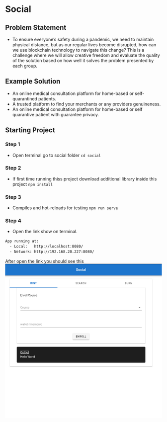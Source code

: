 # Social

## Problem Statement

- To ensure everyone’s safety during a pandemic, we need to maintain physical distance, but as our regular lives become disrupted, how can we use blockchain technology to navigate this change? This is a challenge where we will allow creative freedom and evaluate the quality of the solution based on how well it solves the problem presented by each group.

## Example Solution

- An online medical consultation platform for home-based or self-quarantined patients.  
- A trusted platform to find your merchants or any providers genuineness.
- An online medical consultation platform for home-based or self quarantive patient with guarantee privacy.

## Starting Project

### Step 1
- Open terminal go to social folder `cd social`

### Step 2
- If first time running thiss project download additional library inside this project `npm install`

### Step 3
- Compiles and hot-reloads for testing `npm run serve`

### Step 4
- Open the link show on terminal.
```bash
App running at:
  - Local:   http://localhost:8080/ 
  - Network: http://192.168.20.227:8080/
```  

After open the link you should see this
![Success Image](https://github.com/maxonrow/challenge-social/blob/master/images/page.png)

